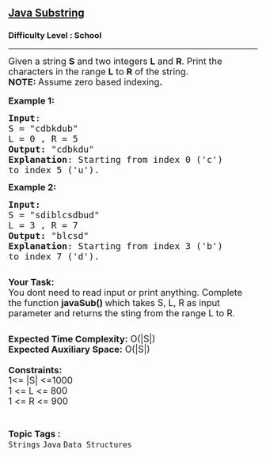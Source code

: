 <h2><a href="https://www.geeksforgeeks.org/problems/java-substring5058/1?page=1&category=Strings&difficulty=School&status=unsolved&sortBy=submissions">Java Substring</a></h2><h3>Difficulty Level : School</h3><hr><div class="problems_problem_content__Xm_eO"><p><span style="font-size:18px">Given a string <strong>S</strong> and two integers <strong>L</strong> and <strong>R</strong>. Print the characters in the range <strong>L</strong> to <strong>R</strong> of the string.<br>
<strong>NOTE: </strong>Assume zero based indexing<strong>.</strong></span><br>
<br>
<span style="font-size:18px"><strong>Example 1:</strong></span></p>

<pre><span style="font-size:18px"><strong>Input</strong>: 
S = "cdbkdub</span><span style="font-size:18px">"
L = 0 , R = 5
<strong>Output:</strong>&nbsp;"cdbkdu</span><span style="font-size:18px">"&nbsp;
<strong>Explanation</strong>: Starting from index 0 ('c')
to index 5 ('u').
</span></pre>

<p><span style="font-size:18px"><strong>Example 2:</strong></span></p>

<pre><span style="font-size:18px"><strong>Input: 
</strong>S = "sdiblcsdbud</span><span style="font-size:18px">"
L = 3 , R = 7
<strong>Output:&nbsp;</strong>"blcsd"
<strong>Explanation</strong>: Starting from index 3 ('b')
to index 7 ('d').</span></pre>

<p><br>
<span style="font-size:18px"><strong>Your Task:&nbsp;&nbsp;</strong><br>
You dont need to read input or print anything. Complete the function <strong>javaSub()&nbsp;</strong>which takes S, L, R&nbsp;as input parameter and returns the sting from the range L to R.</span></p>

<p><br>
<span style="font-size:18px"><strong>Expected Time Complexity:</strong> O(|S|)<br>
<strong>Expected Auxiliary Space:</strong> O(|S|)<br>
<br>
<strong>Constraints:</strong><br>
1&lt;= |S|&nbsp;&lt;=1000<br>
1 &lt;= L &lt;= 800<br>
1 &lt;= R &lt;= 900</span></p>
</div><br><p><span style=font-size:18px><strong>Topic Tags : </strong><br><code>Strings</code>&nbsp;<code>Java</code>&nbsp;<code>Data Structures</code>&nbsp;